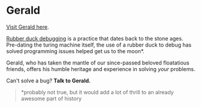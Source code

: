 # Gerald

[Visit Gerald here](https://zlw11063.github.io/gerald/).

[Rubber duck debugging](https://en.wikipedia.org/wiki/Rubber_duck_debugging) is a practice that dates back to the stone ages. Pre-dating the turing machine itself, the use of a rubber duck to debug has solved programming issues helped get us to the moon*. 

Gerald, who has taken the mantle of our since-passed beloved floatatious friends, offers his humble heritage and experience in solving _your_ problems.

Can't solve a bug? **Talk to Gerald.**






> *probably not true, but it would add a lot of thrill to an already awesome part of history
